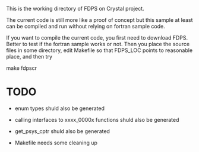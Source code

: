 This is the working directory of FDPS on Crystal project.

The current code is still more like a proof of concept but this sample
at least can be compiled and run without relying on fortran sample code.

If you want to compile the current code, you first need to download
FDPS. Better to test if the fortran sample works or not.  Then you
place the source files in some directory, edit Makefile so that
FDPS_LOC points to reasonable place, and then try

   make fdpscr

# TODO

* enum types shuld also be generated

* calling interfaces to xxxx_0000x functions shuld also be generated

* get_psys_cptr  shuld also be generated

* Makefile needs some cleaning up
